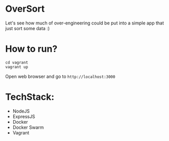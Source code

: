 # OverSort
Let's see how much of over-engineering could be put into a simple app that just sort some data :)

# How to run?

```
cd vagrant
vagrant up
```

Open web browser and go to `http://localhost:3000`

# TechStack:
- NodeJS
- ExpressJS
- Docker
- Docker Swarm
- Vagrant
